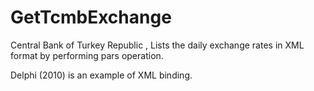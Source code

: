 # GetTcmbExchange

Central Bank of Turkey Republic , Lists the daily exchange rates in XML format by performing pars operation.


Delphi (2010) is an example of XML binding.
